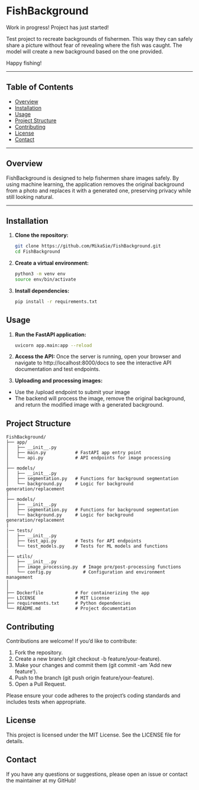 # FishBackground

Work in progress! Project has just started!

Test project to recreate backgrounds of fishermen. This way they can safely share a picture without fear of revealing where the fish was caught. The model will create a new background based on the one provided.

Happy fishing!


---

## Table of Contents

- [Overview](#overview)
- [Installation](#installation)
- [Usage](#usage)
- [Project Structure](#project-structure)
- [Contributing](#contributing)
- [License](#license)
- [Contact](#contact)

---

## Overview

FishBackground is designed to help fishermen share images safely. By using machine learning, the application removes the original background from a photo and replaces it with a generated one, preserving privacy while still looking natural.

---

## Installation

1. **Clone the repository:**

   ```bash
   git clone https://github.com/MikaSie/FishBackground.git
   cd FishBackground
   ```

2. **Create a virtual environment:**
    ```bash
    python3 -m venv env 
    source env/bin/activate
    ```

3. **Install dependencies:**
    ```bash
    pip install -r requirements.txt
    ```

## Usage

1. **Run the FastAPI application:**
    ```bash
    uvicorn app.main:app --reload
    ```

2. **Access the API:**
Once the server is running, open your browser and navigate to http://localhost:8000/docs to see the interactive API documentation and test endpoints.

3. **Uploading and processing images:**
- Use the /upload endpoint to submit your image
- The backend will process the image, remove the original background, and return the modified image with a generated background.


## Project Structure
```
FishBackground/
├── app/                   
│   ├── __init__.py       
│   ├── main.py           # FastAPI app entry point
│   └── api.py            # API endpoints for image processing
│
├── models/                
│   ├── __init__.py       
│   ├── segmentation.py   # Functions for background segmentation
│   └── background.py     # Logic for background generation/replacement
|
├── models/                
│   ├── __init__.py       
│   ├── segmentation.py   # Functions for background segmentation
│   └── background.py     # Logic for background generation/replacement
|
|── tests/                 
│   ├── __init__.py       
│   ├── test_api.py       # Tests for API endpoints
│   └── test_models.py    # Tests for ML models and functions
|
├── utils/                 
│   ├── __init__.py       
│   ├── image_processing.py  # Image pre/post-processing functions
│   └── config.py            # Configuration and environment management
│
│
├── Dockerfile            # For containerizing the app
├── LICENSE               # MIT License
├── requirements.txt      # Python dependencies
└── README.md             # Project documentation
```

## Contributing

Contributions are welcome! If you’d like to contribute:
1.	Fork the repository.
2.	Create a new branch (git checkout -b feature/your-feature).
3.	Make your changes and commit them (git commit -am 'Add new feature').
4.	Push to the branch (git push origin feature/your-feature).
5.	Open a Pull Request.

Please ensure your code adheres to the project’s coding standards and includes tests when appropriate.


## License

This project is licensed under the MIT License. See the LICENSE file for details.

## Contact
If you have any questions or suggestions, please open an issue or contact the maintainer at my GitHub!
